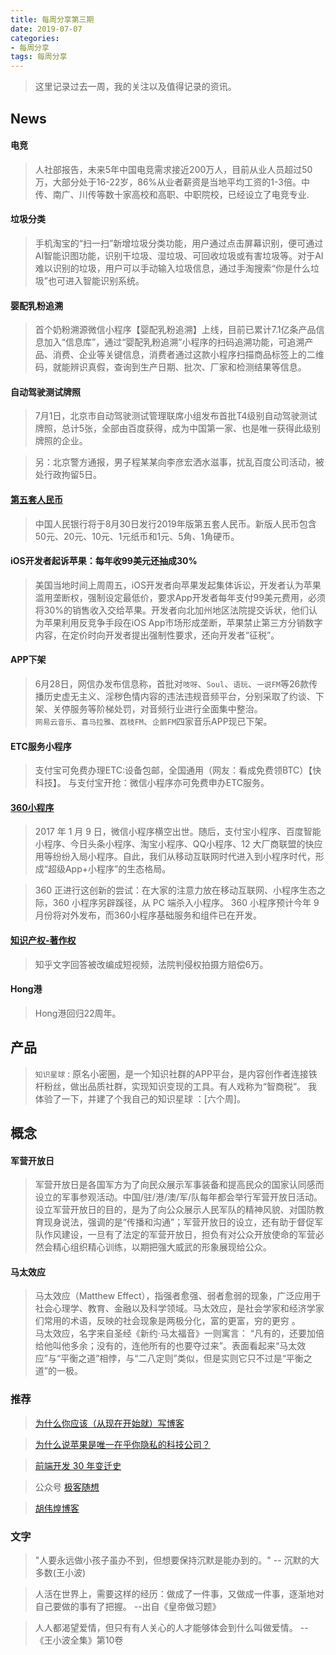 ```yaml
---
title: 每周分享第三期
date: 2019-07-07
categories:
- 每周分享
tags: 每周分享
---
```

> 这里记录过去一周，我的关注以及值得记录的资讯。
> <!-- more -->
## News

#### 电竞
> 人社部报告，未来5年中国电竞需求接近200万人，目前从业人员超过50万，大部分处于16-22岁，86%从业者薪资是当地平均工资的1-3倍。中传、南广、川传等数十家高校和高职、中职院校，已经设立了电竞专业.

#### 垃圾分类
> 手机淘宝的“扫一扫”新增垃圾分类功能，用户通过点击屏幕识别，便可通过AI智能识图功能，识别干垃圾、湿垃圾、可回收垃圾或有害垃圾等。对于AI难以识别的垃圾，用户可以手动输入垃圾信息，通过手淘搜索“你是什么垃圾”也可进入智能识别系统。


#### 婴配乳粉追溯
> 首个奶粉溯源微信小程序【婴配乳粉追溯】上线，目前已累计7.1亿条产品信息加入“信息库”，通过“婴配乳粉追溯”小程序的扫码追溯功能，可追溯产品、消费、企业等关键信息，消费者通过这款小程序扫描商品标签上的二维码，就能辨识真假，查询到生产日期、批次、厂家和检测结果等信息。

#### 自动驾驶测试牌照
> 7月1日，北京市自动驾驶测试管理联席小组发布首批T4级别自动驾驶测试牌照，总计5张，全部由百度获得，成为中国第一家、也是唯一获得此级别牌照的企业。

> 另：北京警方通报，男子程某某向李彦宏洒水滋事，扰乱百度公司活动，被处行政拘留5日。
> 
#### [第五套人民币](https://mp.weixin.qq.com/s/mq0fPVwPQXVWXcTjXzxfOQ)
> 中国人民银行将于8月30日发行2019年版第五套人民币。新版人民币包含50元、20元、10元、1元纸币和1元、5角、1角硬币。

#### iOS开发者起诉苹果：每年收99美元还抽成30%
> 美国当地时间上周周五，iOS开发者向苹果发起集体诉讼，开发者认为苹果滥用垄断权，强制设定最低价，要求App开发者每年支付99美元费用，必须将30%的销售收入交给苹果。开发者向北加州地区法院提交诉状，他们认为苹果利用反竞争手段在iOS App市场形成垄断，苹果禁止第三方分销数字内容，在定价时向开发者提出强制性要求，还向开发者“征税”。

#### APP下架
> 6月28日，网信办发布信息称，首批对`吱呀`、`Soul`、`语玩`、`一说FM`等26款传播历史虚无主义、淫秽色情内容的违法违规音频平台，分别采取了约谈、下架、关停服务等阶梯处罚，对音频行业进行全面集中整治。  
> `网易云音乐`、`喜马拉雅`、`荔枝FM`、`企鹅FM`四家音乐APP现已下架。


#### ETC服务小程序
> 支付宝可免费办理ETC:设备包邮，全国通用（网友：看成免费领BTC）【快科技】。
> 与支付宝开抢：微信小程序亦可免费申办ETC服务。 

#### [360小程序](https://mp.weixin.qq.com/s/uDzWwPD2hefZKF367zvO2Q)
> 2017 年 1 月 9 日，微信小程序横空出世。随后，支付宝小程序、百度智能小程序、今日头条小程序、淘宝小程序、QQ小程序、12 大厂商联盟的快应用等纷纷入局小程序。自此，我们从移动互联网时代进入到小程序时代，形成“超级App+小程序”的生态格局。

> 360 正进行这创新的尝试：在大家的注意力放在移动互联网、小程序生态之际，360 小程序另辟蹊径，从 PC 端杀入小程序。
> 360 小程序预计今年 9 月份将对外发布，而360小程序基础服务和组件已在开发。

#### [知识产权-著作权](https://tech.qq.com/a/20190704/002561.htm)
> 知乎文字回答被改编成短视频，法院判侵权拍摄方赔偿6万。


#### Hong港
> Hong港回归22周年。

## 产品
> `知识星球` : 原名小密圈，是一个知识社群的APP平台，是内容创作者连接铁杆粉丝，做出品质社群，实现知识变现的工具。有人戏称为“智商税”。
> 我体验了一下，并建了个我自己的知识星球 ：[六个周]。

## 概念
#### 军营开放日
> 军营开放日是各国军方为了向民众展示军事装备和提高民众的国家认同感而设立的军事参观活动。中国/驻/港/澳/军/队每年都会举行军营开放日活动。
> 设立军营开放日的目的，是为了向公众展示人民军队的精神风貌、对国防教育现身说法，强调的是“传播和沟通”；军营开放日的设立，还有助于督促军队作风建设，一旦有了法定的军营开放日，担负有对公众开放使命的军营必然会精心组织精心训练，以期把强大威武的形象展现给公众。

#### 马太效应
> 马太效应（Matthew Effect），指强者愈强、弱者愈弱的现象，广泛应用于社会心理学、教育、金融以及科学领域。马太效应，是社会学家和经济学家们常用的术语，反映的社会现象是两极分化，富的更富，穷的更穷 。   
> 马太效应，名字来自圣经《新约·马太福音》一则寓言： “凡有的，还要加倍给他叫他多余；没有的，连他所有的也要夺过来”。表面看起来“马太效应”与“平衡之道”相悖，与“二八定则”类似，但是实则它只不过是“平衡之道”的一极。

> 
### 推荐
> [为什么你应该（从现在开始就）写博客](http://mindhacks.cn/2009/02/15/why-you-should-start-blogging-now/)

> [为什么说苹果是唯一在乎你隐私的科技公司？](https://mp.weixin.qq.com/s/ZrzR6on3rv8uzZQe6I5vcQ)

> [前端开发 30 年变迁史](https://mp.weixin.qq.com/s/6KIzZVn4eCrENzuMApixhA)

> 公众号 [极客随想](https://mp.weixin.qq.com/mp/profile_ext?action=home&__biz=MjM5ODk1MjgwMQ==&sessionid=1562381979&sharer_username=gh_2df3b33e3297&subscene=0&clicktime=1562382001#wechat_redirect)

> [胡伟煌博客](https://www.huweihuang.com/)

### 文字
> "人要永远做小孩子虽办不到，但想要保持沉默是能办到的。"    -- 沉默的大多数(王小波)

> 人活在世界上，需要这样的经历：做成了一件事，又做成一件事，逐渐地对自己要做的事有了把握。 --出自《皇帝做习题》

> 人人都渴望爱情，但只有有人关心的人才能够体会到什么叫做爱情。 --《王小波全集》第10卷

